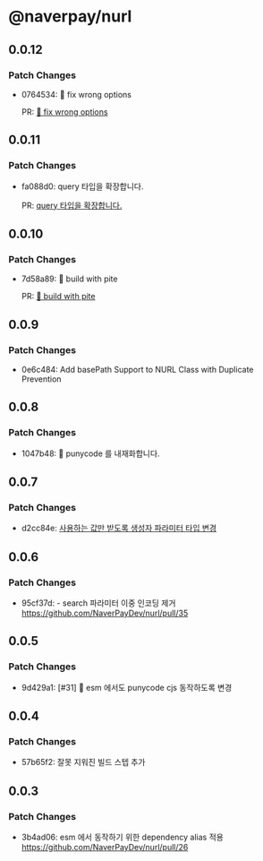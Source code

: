 # @naverpay/nurl

## 0.0.12

### Patch Changes

-   0764534: 🐛 fix wrong options

    PR: [🐛 fix wrong options](https://github.com/NaverPayDev/nurl/pull/52)

## 0.0.11

### Patch Changes

-   fa088d0: query 타입을 확장합니다.

    PR: [query 타입을 확장합니다.](https://github.com/NaverPayDev/nurl/pull/50)

## 0.0.10

### Patch Changes

-   7d58a89: 🔧 build with pite

    PR: [🔧 build with pite](https://github.com/NaverPayDev/nurl/pull/48)

## 0.0.9

### Patch Changes

-   0e6c484: Add basePath Support to NURL Class with Duplicate Prevention

## 0.0.8

### Patch Changes

-   1047b48: 🚚 punycode 를 내재화합니다.

## 0.0.7

### Patch Changes

-   d2cc84e: [사용하는 값만 받도록 생성자 파라미터 타입 변경](https://github.com/NaverPayDev/nurl/pull/37)

## 0.0.6

### Patch Changes

-   95cf37d: - search 파라미터 이중 인코딩 제거 https://github.com/NaverPayDev/nurl/pull/35

## 0.0.5

### Patch Changes

-   9d429a1: [#31] 💩 esm 에서도 punycode cjs 동작하도록 변경

## 0.0.4

### Patch Changes

-   57b65f2: 잘못 지워진 빌드 스텝 추가

## 0.0.3

### Patch Changes

-   3b4ad06: esm 에서 동작하기 위한 dependency alias 적용 https://github.com/NaverPayDev/nurl/pull/26
